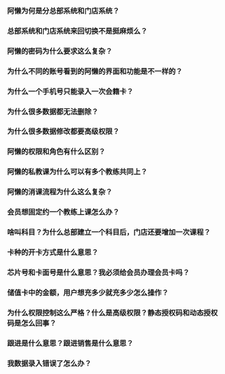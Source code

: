 ### 阿懒为何是分总部系统和门店系统？

### 总部系统和门店系统来回切换不是挺麻烦么？

### 阿懒的密码为什么要求这么复杂？

### 为什么不同的账号看到的阿懒的界面和功能是不一样的？

### 为什么一个手机号只能录入一次会籍卡？

### 为什么很多数据都无法删除？

### 为什么很多数据修改都要高级权限？

### 阿懒的权限和角色有什么区别？

### 阿懒的私教课为什么可以有多个教练共同上？

### 阿懒的消课流程为什么这么复杂？

### 会员想固定约一个教练上课怎么办？

### 啥叫科目？为什么总部建立一个科目后，门店还要增加一次课程？

### 卡种的开卡方式是什么意思？

### 芯片号和卡面号是什么意思？我必须给会员办理会员卡吗？

### 储值卡中的金额，用户想充多少就充多少怎么操作？

### 为什么权限控制这么严格？什么是高级权限？静态授权码和动态授权码是怎么回事？

### 跟进是什么意思？跟进销售是什么意思？

### 我数据录入错误了怎么办？



